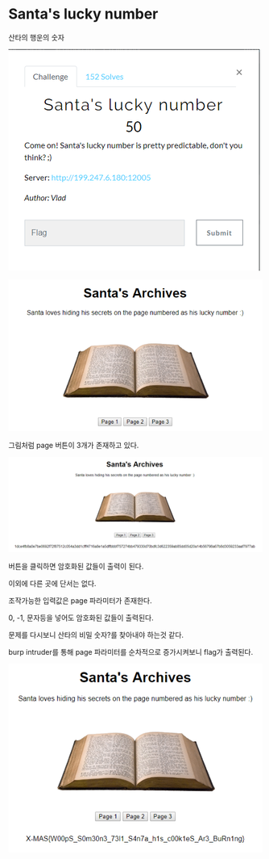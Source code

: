 # Santa's lucky number

산타의 행운의 숫자

![Alt text](001.png)

![Alt text](002.png)

그림처럼 page 버튼이 3개가 존재하고 있다.

![Alt text](003.png)

버튼을 클릭하면 암호화된 값들이 출력이 된다.

이외에 다른 곳에 단서는 없다.

조작가능한 입력값은 page 파라미터가 존재한다.

0, -1, 문자등을 넣어도 암호화된 값들이 출력된다.

문제를 다시보니 산타의 비밀 숫자?를 찾아내야 하는것 같다.

burp intruder를 통해 page 파라미터를 순차적으로 증가시켜보니 flag가 출력된다.

![Alt text](004.png)
